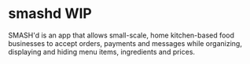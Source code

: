 # smashd WIP
SMASH'd is an app that allows small-scale, home kitchen-based food businesses to accept orders, payments and messages while organizing, displaying and hiding menu items, ingredients and prices.
